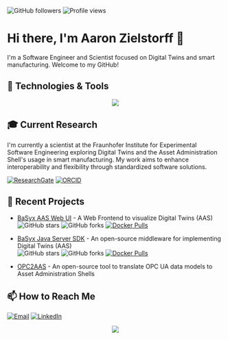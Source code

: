 ![GitHub followers](https://img.shields.io/github/followers/aaronzi?label=Follow&style=social)
![Profile views](https://komarev.com/ghpvc/?username=aaronzi)

# Hi there, I'm Aaron Zielstorff 👋

I'm a Software Engineer and Scientist focused on Digital Twins and smart manufacturing. Welcome to my GitHub!

## 🔧 Technologies & Tools

<div align="center">
    <img src="https://skillicons.dev/icons?i=html,css,javascript,ts,vue,java,cs,python,latex,matlab,php,git,gitlab,github,docker,mysql,mongodb,bash,windows,linux,apple,vuetify,spring,vite,ai,photoshop,blender,postman,vscode,visualstudio,nginx,yarn,md&perline=11" />
</div>

## 🎓 Current Research
I'm currently a scientist at the Fraunhofer Institute for Experimental Software Engineering exploring Digital Twins and the Asset Administration Shell's usage in smart manufacturing. My work aims to enhance interoperability and flexibility through standardized software solutions.

[![ResearchGate](https://img.shields.io/badge/ResearchGate-Follow-blue?style=flat&logo=researchgate&logoColor=white)](https://www.researchgate.net/profile/Aaron-Zielstorff)
[![ORCID](https://img.shields.io/badge/ORCID-Profile-green?style=flat&logo=orcid&logoColor=white)](https://orcid.org/0009-0001-2476-8415)

## 🚀 Recent Projects

- [BaSyx AAS Web UI](https://github.com/eclipse-basyx/basyx-aas-web-ui) - A Web Frontend to visualize Digital Twins (AAS)  
  ![GitHub stars](https://img.shields.io/github/stars/eclipse-basyx/basyx-applications?style=social)
  ![GitHub forks](https://img.shields.io/github/forks/eclipse-basyx/basyx-applications?style=social)
  [![Docker Pulls](https://img.shields.io/docker/pulls/eclipsebasyx/aas-gui)](https://hub.docker.com/r/eclipsebasyx/aas-gui)

- [BaSyx Java Server SDK](https://github.com/eclipse-basyx/basyx-java-server-sdk) - An open-source middleware for implementing Digital Twins (AAS)  
  ![GitHub stars](https://img.shields.io/github/stars/eclipse-basyx/basyx-java-server-sdk?style=social)
  ![GitHub forks](https://img.shields.io/github/forks/eclipse-basyx/basyx-java-server-sdk?style=social)
  [![Docker Pulls](https://img.shields.io/docker/pulls/eclipsebasyx/aas-server)](https://hub.docker.com/r/eclipsebasyx/aas-environment)
  
- [OPC2AAS](https://github.com/aaronzi/opc2aas) - An open-source tool to translate OPC UA data models to Asset Administration Shells

## 📫 How to Reach Me

[![Email](https://img.shields.io/badge/Email-aaron.zielstorff%40iese.fraunhofer.de-blue?style=flat&logo=gmail)](mailto:aaron.zielstorff@iese.fraunhofer.de)
[![LinkedIn](https://img.shields.io/badge/LinkedIn-Aaron%20Zielstorff-blue?style=flat&logo=linkedin)](https://www.linkedin.com/in/aaron-zielstorff/)

<p align="center">
  <img src="https://github-readme-stats.vercel.app/api?username=aaronzi&show_icons=true" />
</p>
